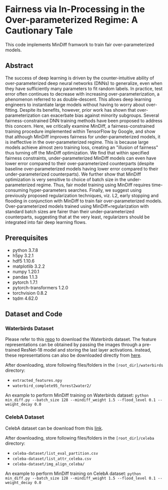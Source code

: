 # Fairness via In-Processing in the Over-parameterized Regime: A Cautionary Tale
This code implements MinDiff framwork to train fair over-parameterized models.  

## Abstract
The success of deep learning is driven by the counter-intuitive ability of over-parameterized deep neural networks (DNNs) to generalize, even when they have sufficiently many parameters to fit random labels. In practice, test error often continues to decrease with increasing over-parameterization, a phenomenon referred to as double-descent. This allows deep learning engineers to instantiate large models without having to worry about over-fitting. Despite its benefits, however, prior work has shown that over-parameterization can exacerbate bias against minority subgroups. Several fairness-constrained DNN training methods have been proposed to address this concern. Here, we critically examine MinDiff, a fairness-constrained training procedure implemented within TensorFlow by Google, and show that although MinDiff improves fairness for under-parameterized models, it is ineffective in the over-parameterized regime. This is because large models achieve almost zero training loss, creating an "illusion of fairness" thus turning off the MinDiff optimization. We find that within specified fairness constraints, under-parameterized MinDiff models can even have lower error compared to their over-parameterized counterparts (despite baseline over-parameterized models having lower error compared to their under-parameterized counterparts). We further show that MinDiff optimization is very sensitive to choice of batch size in the under-parameterized regime. Thus, fair model training using MinDiff requires time-consuming hyper-parameters searches. Finally, we suggest using previously proposed regularization techniques, viz. L2, early stopping and flooding in conjunction with MinDiff to train fair over-parameterized models. Over-parameterized models trained using MinDiff+regularization with standard batch sizes are fairer than their under-parameterized counterparts, suggesting that at the very least, regularizers should be integrated into fair deep learning flows.

## Prerequisites

- python 3.7.8
- h5py 3.2.1
- hdf5 1.10.6
- matplotlib 3.2.2
- numpy 1.20.1
- pandas 1.1.3
- pytorch 1.7.1
- pytorch-transformers 1.2.0
- torchvision 0.8.2
- tqdm 4.62.0

## Dataset and Code

### Waterbirds Dataset
Please refer to this [repo](https://github.com/kohpangwei/group_DRO) to download the Waterbirds dataset. The feature representations can be obtained by passing the images through a pre-trained ResNet-18 model and storing the last layer activations. Instead, these representations can also be downloaded directly from [here](https://worksheets.codalab.org/bundles/0x7e85a2f71a8545e9a81221d3142cb05a).  

After downloading, store following files/folders in the `[root_dir]/waterbirds` directory:

- `extracted_features.npy`
- `waterbird_complete95_forest2water2/`

An example to perform MinDiff training on Waterbirds dataset: ```python min_diff.py --batch_size 128 --mindiff_weight 1.5 --flood_level 0.1 --weight_decay 0.0```  

### CelebA Dataset
CelebA dataset can be download from this [link](https://www.kaggle.com/jessicali9530/celeba-dataset).

After downloading, store following files/folders in the `[root_dir]/celeba` directory:

- `celeba-dataset/list_eval_partition.csv`
- `celeba-dataset/list_attr_celeba.csv`
- `celeba-dataset/img_align_celeba/`

An example to perform MinDiff training on CelebA dataset: ```python min_diff.py --batch_size 128 --mindiff_weight 1.5 --flood_level 0.1 --weight_decay 0.0```
